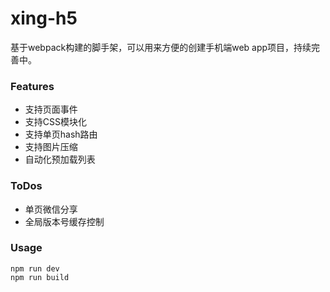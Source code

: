 # xing-h5
基于webpack构建的脚手架，可以用来方便的创建手机端web app项目，持续完善中。

### Features
* 支持页面事件
* 支持CSS模块化
* 支持单页hash路由
* 支持图片压缩
* 自动化预加载列表


### ToDos
* 单页微信分享
* 全局版本号缓存控制

### Usage
```
npm run dev
npm run build 
```
